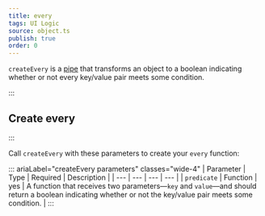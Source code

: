 ```yaml
---
title: every
tags: UI Logic
source: object.ts
publish: true
order: 0
---
```


`createEvery` is a [pipe](/docs/logic/pipes-overview) that transforms an object to a boolean indicating whether or not every key/value pair meets some condition.


:::
## Create every
:::

Call `createEvery` with these parameters to create your `every` function:

::: ariaLabel="createEvery parameters" classes="wide-4"
| Parameter | Type | Required | Description |
| --- | --- | --- | --- |
| `predicate` | Function | yes | A function that receives two parameters—`key` and `value`—and should return a boolean indicating whether or not the key/value pair meets some condition. |
:::

